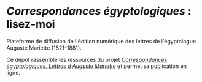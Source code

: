 # <i><b>Correspondances égyptologiques</b></i> : lisez-moi
Plateforme de diffusion de l'édition numérique des lettres de l'égyptologue Auguste Mariette (1821-1881).

Ce dépôt rassemble les ressources du projet <i><a href="https://thlebee.github.io/CoEg/">Correspondances égyptologiques. Lettres d'Auguste Mariette</a></i> et permet sa publication en ligne.
